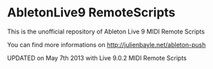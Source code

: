 AbletonLive9 RemoteScripts
==========================

This is the unofficial repository of Ableton Live 9 MIDI Remote Scripts

You can find more informations on http://julienbayle.net/ableton-push

UPDATED on May 7th 2013 with Live 9.0.2 MIDI Remote Scripts

